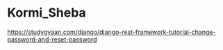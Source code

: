 ﻿# Kormi_Sheba
https://studygyaan.com/django/django-rest-framework-tutorial-change-password-and-reset-password
